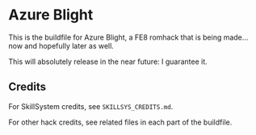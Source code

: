 # Azure Blight

This is the buildfile for Azure Blight, a FE8 romhack that is being made... now and hopefully later as well.

This will absolutely release in the near future: I guarantee it.


## Credits

For SkillSystem credits, see `SKILLSYS_CREDITS.md`.

For other hack credits, see related files in each part of the buildfile.


